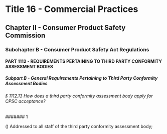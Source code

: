 
# Title 16 - Commercial Practices
## Chapter II - Consumer Product Safety Commission
### Subchapter B - Consumer Product Safety Act Regulations
#### PART 1112 - REQUIREMENTS PERTAINING TO THIRD PARTY CONFORMITY ASSESSMENT BODIES
##### Subpart B - General Requirements Pertaining to Third Party Conformity Assessment Bodies
###### § 1112.13 How does a third party conformity assessment body apply for CPSC acceptance?
####### 1

() Addressed to all staff of the third party conformity assessment body;
